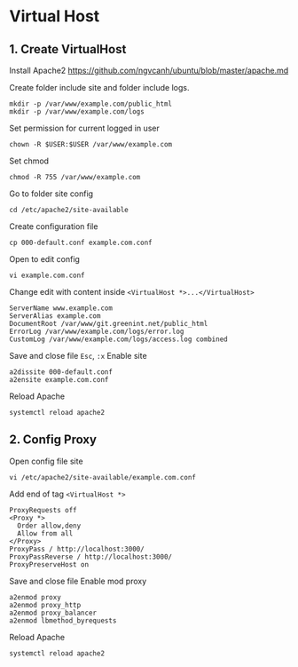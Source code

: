 # Virtual Host

## 1. Create VirtualHost

Install Apache2 https://github.com/ngvcanh/ubuntu/blob/master/apache.md

Create folder include site and folder include logs.

```
mkdir -p /var/www/example.com/public_html
mkdir -p /var/www/example.com/logs
```

Set permission for current logged in user

```
chown -R $USER:$USER /var/www/example.com
```

Set chmod

```
chmod -R 755 /var/www/example.com
```

Go to folder site config

```
cd /etc/apache2/site-available
```

Create configuration file

```
cp 000-default.conf example.com.conf
```

Open to edit config

```
vi example.com.conf
```

Change edit with content inside `<VirtualHost *>...</VirtualHost>`

```
ServerName www.example.com
ServerAlias example.com
DocumentRoot /var/www/git.greenint.net/public_html
ErrorLog /var/www/example.com/logs/error.log
CustomLog /var/www/example.com/logs/access.log combined
```

Save and close file `Esc`, `:x`
Enable site

```
a2dissite 000-default.conf
a2ensite example.com.conf
```

Reload Apache

```
systemctl reload apache2
```

## 2. Config Proxy

Open config file site

```
vi /etc/apache2/site-available/example.com.conf
```

Add end of tag `<VirtualHost *>`

```
ProxyRequests off
<Proxy *>
  Order allow,deny
  Allow from all
</Proxy>
ProxyPass / http://localhost:3000/
ProxyPassReverse / http://localhost:3000/
ProxyPreserveHost on
```

Save and close file
Enable mod proxy

```
a2enmod proxy
a2enmod proxy_http
a2enmod proxy_balancer
a2enmod lbmethod_byrequests
```

Reload Apache

```
systemctl reload apache2
```